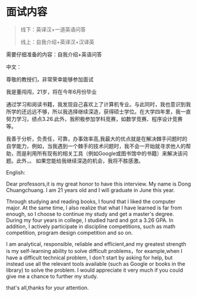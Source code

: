# 面试内容

> 线下：英译汉+一道英语问答
>
> 线上：自我介绍+英译汉+汉译英

需要仔细准备的内容：自我介绍+英语问答



中文：

尊敬的教授们，非常荣幸能够参加面试

我是董闯闯，21岁，将在今年6月份毕业

通过学习和阅读书籍，我发现自己喜欢上了计算机专业。与此同时，我也意识到我所学的还远远不够，所以我选择继续深造，获得硕士学位。在大学四年里，我一直努力学习，绩点3.26.此外，我积极参加学科竞赛，如数学竞赛、程序设计竞赛等。

我善于分析，负责任，可靠，办事效率高,我最大的优点就是在解决棘手问题时的自学能力，例如，当我遇到一个棘手的技术问题时，我不会一开始就寻求他人的帮助，而是利用所有现有的相关工具（例如Google或图书馆中的书籍）来解决该问题。此外，。 如果您能给我继续深造的机会，我将不胜感激。



English:

Dear professors,it is my great honor to have this interview. My name is Dong Chuangchuang. I am 21 years old and I will graduate in June this year. 

Through studying and reading books, I found that I liked the computer major. At the same time, I also realize that what I have learned is far from enough, so I choose to continue my study and get a master's degree. During my four years in college, I studied hard and got a 3.26 GPA. In addition, I actively participate in discipline competitions, such as math competition, program design competition and so on. 

 I am analytical, responsible, reliable and efficient,and my greatest strength is my self-learning ability to solve difficult problems，for example,when I have a difficult technical problem, I don't start by asking for help, but instead use all the relevant tools available (such as Google or books in the library) to solve the problem. I would appreciate it very much if you could give me a chance to further my study.

that's all,thanks for your attention.



